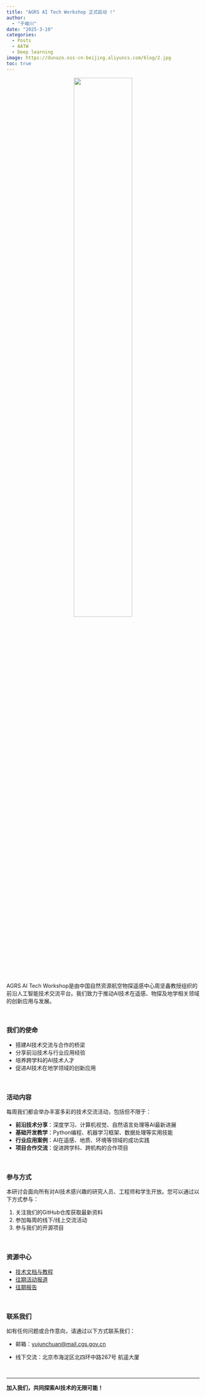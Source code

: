 ```yaml
---
title: "AGRS AI Tech Workshop 正式启动 !"
author: 
  - "于峻川"
date: "2025-3-10"
categories:
  - Posts
  - AATW
  - Deep learning
image: https://dunazo.oss-cn-beijing.aliyuncs.com/blog/2.jpg
toc: true
---
```


<div align="center">
  <figure>
    <img src="https://dunazo.oss-cn-beijing.aliyuncs.com/blog/aitech-02.png" width="60%">
    <figcaption>
    </figcaption>
  </figure>
</div>

AGRS AI Tech Workshop是由中国自然资源航空物探遥感中心周坚鑫教授组织的前沿人工智能技术交流平台。我们致力于推动AI技术在遥感、物探及地学相关领域的创新应用与发展。

<br/>

### 我们的使命

- 搭建AI技术交流与合作的桥梁
- 分享前沿技术与行业应用经验
- 培养跨学科的AI技术人才
- 促进AI技术在地学领域的创新应用


<br/>


### 活动内容

每周我们都会举办丰富多彩的技术交流活动，包括但不限于：

- **前沿技术分享**：深度学习、计算机视觉、自然语言处理等AI最新进展
- **基础开发教学**：Python编程、机器学习框架、数据处理等实用技能
- **行业应用案例**：AI在遥感、地质、环境等领域的成功实践
- **项目合作交流**：促进跨学科、跨机构的合作项目


<br/>


### 参与方式

本研讨会面向所有对AI技术感兴趣的研究人员、工程师和学生开放。您可以通过以下方式参与：

1. 关注我们的GitHub仓库获取最新资料
2. 参加每周的线下/线上交流活动
4. 参与我们的开源项目


<br/>



### 资源中心

- [技术文档与教程](https://github.com/JunchuanYu/AGRS-AI-Tech-Workshop)
- [往期活动报道](https://agrsai.netlify.app/news/)
- [往期报告](https://agrsai.netlify.app/reports/)

<br/>

### 联系我们

如有任何问题或合作意向，请通过以下方式联系我们：

- 邮箱：yujunchuan@mail.cgs.gov.cn 

- 线下交流：北京市海淀区北四环中路267号 航遥大厦


<br/>


---

**加入我们，共同探索AI技术的无限可能！**
